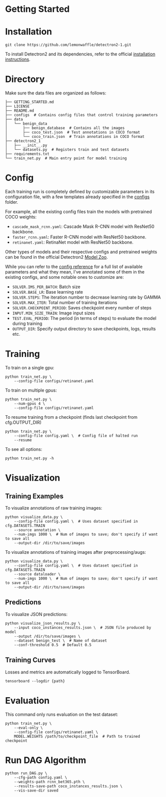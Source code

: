 # Getting Started

# Installation
```
git clone https://github.com/lemonwaffle/detectron2-1.git
```
To install Detectron2 and its dependencies, refer to the official [installation instructions](https://github.com/facebookresearch/detectron2/blob/master/INSTALL.md).

# Directory
Make sure the data files are organized as follows:
```
├── GETTING_STARTED.md
├── LICENSE
├── README.md
├── configs  # Contains config files that control training parameters
├── data
│   └── benign_data
│       ├── benign_database  # Contains all the images
│       ├── coco_test.json  # Test annotations in COCO format
│       └── coco_train.json  # Train annotations in COCO format
├── detectron2_1
│   ├── __init__.py
│   └── datasets.py  # Registers train and test datasets
├── requirements.txt
└── train_net.py  # Main entry point for model training
```

# Config
Each training run is completely defined by customizable parameters in its configuration file, with a few templates already specified in the [configs](./configs) folder.

For example, all the existing config files train the models with pretrained COCO weights:
- `cascade_mask_rcnn.yaml`: Cascade Mask R-CNN model with ResNet50 backbone.
- `faster_rcnn.yaml`: Faster R-CNN model with ResNet50 backbone.
- `retinanet.yaml`: RetinaNet model with ResNet50 backbone.

Other types of models and their respective configs and pretrained weights can be found in the official Detectron2 [Model Zoo](https://github.com/facebookresearch/detectron2/blob/master/MODEL_ZOO.md).

While you can refer to the [config reference](https://detectron2.readthedocs.io/modules/config.html#config-references) for a full list of available parameters and what they mean, I've annotated some of them in the existing configs, and some notable ones to customize are:
- `SOLVER.IMS_PER_BATCH`: Batch size
- `SOLVER.BASE_LR`: Base learning rate
- `SOLVER.STEPS`: The iteration number to decrease learning rate by GAMMA
- `SOLVER.MAX_ITER`: Total number of training iterations
- `SOLVER.CHECKPOINT_PERIOD`: Saves checkpoint every number of steps
- `INPUT.MIN_SIZE_TRAIN`: Image input sizes
- `TEST.EVAL_PERIOD`: The period (in terms of steps) to evaluate the model during training
- `OUTPUT_DIR`: Specify output directory to save checkpoints, logs, results etc.

# Training
To train on a single gpu:
```
python train_net.py \
    --config-file configs/retinanet.yaml
```

To train on multiple gpus:
```
python train_net.py \
    --num-gpus 4 \
    --config-file configs/retinanet.yaml
```

To resume training from a checkpoint (finds last checkpoint from cfg.OUTPUT_DIR)
```
python train_net.py \
    --config-file config.yaml \  # Config file of halted run
    --resume
```

To see all options:
```
python train_net.py -h
```

# Visualization
## Training Examples
To visualize annotations of raw training images:
```
python visualize_data.py \
    --config-file config.yaml \  # Uses dataset specified in cfg.DATASETS.TRAIN
    --source annotation \
    --num-imgs 1000 \  # Num of images to save; don't specify if want to save all
    --output-dir /dir/to/save/images
```

To visualize annotations of training images after preprocessing/augs:
```
python visualize_data.py \
    --config-file config.yaml \  # Uses dataset specified in cfg.DATASETS.TRAIN
    --source dataloader \
    --num-imgs 1000 \  # Num of images to save; don't specify if want to save all
    --output-dir /dir/to/save/images
```

## Predictions
To visualize JSON predictions:
```
python visualize_json_results.py \
    --input coco_instances_results.json \  # JSON file produced by model
    --output /dir/to/save/images \
    --dataset benign_test \  # Name of dataset
    --conf-threshold 0.5  # Default 0.5
```

## Training Curves
Losses and metrics are automatically logged to TensorBoard.
```
tensorboard --logdir {path}
```

# Evaluation
This command only runs evaluation on the test dataset:
```
python train_net.py \
    --eval-only \
    --config-file configs/retinanet.yaml \
    MODEL.WEIGHTS /path/to/checkpoint_file  # Path to trained checkpoint
```

# Run DAG Algorithm
```
python run_DAG.py \
    --cfg-path config.yaml \
    --weights-path rcnn_bet365.pth \
    --results-save-path coco_instances_results.json \
    --vis-save-dir saved
```